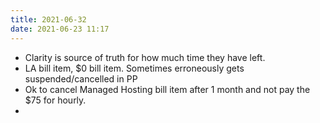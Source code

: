 ```yaml
---
title: 2021-06-32
date: 2021-06-23 11:17
---
```


* Clarity is source of truth for how much time they have left.
* LA bill item, $0 bill item. Sometimes erroneously gets suspended/cancelled in
	PP
* Ok to cancel Managed Hosting bill item after 1 month and not pay the $75 for
	hourly. 
*
